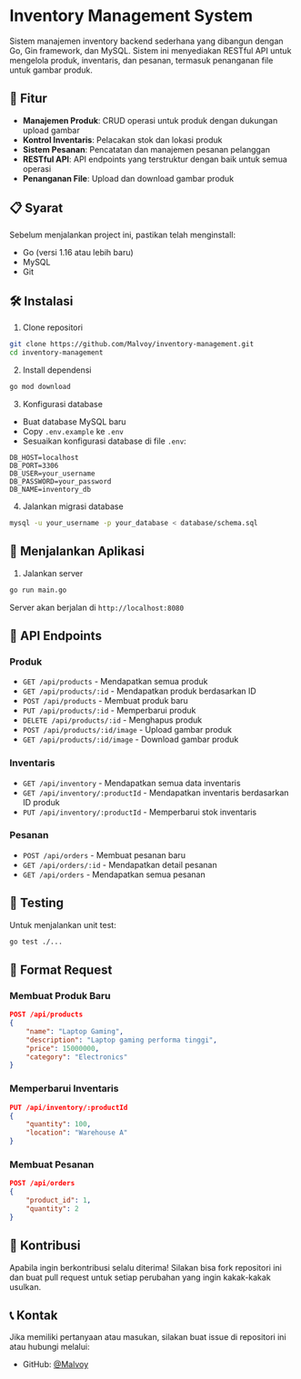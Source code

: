 # Inventory Management System

Sistem manajemen inventory backend sederhana yang dibangun dengan Go, Gin framework, dan MySQL. Sistem ini menyediakan RESTful API untuk mengelola produk, inventaris, dan pesanan, termasuk penanganan file untuk gambar produk.

## 🚀 Fitur

- **Manajemen Produk**: CRUD operasi untuk produk dengan dukungan upload gambar
- **Kontrol Inventaris**: Pelacakan stok dan lokasi produk
- **Sistem Pesanan**: Pencatatan dan manajemen pesanan pelanggan
- **RESTful API**: API endpoints yang terstruktur dengan baik untuk semua operasi
- **Penanganan File**: Upload dan download gambar produk

## 📋 Syarat

Sebelum menjalankan project ini, pastikan telah menginstall:

- Go (versi 1.16 atau lebih baru)
- MySQL
- Git

## 🛠️ Instalasi

1. Clone repositori
```bash
git clone https://github.com/Malvoy/inventory-management.git
cd inventory-management
```

2. Install dependensi
```bash
go mod download
```

3. Konfigurasi database
- Buat database MySQL baru
- Copy `.env.example` ke `.env`
- Sesuaikan konfigurasi database di file `.env`:
```
DB_HOST=localhost
DB_PORT=3306
DB_USER=your_username
DB_PASSWORD=your_password
DB_NAME=inventory_db
```

4. Jalankan migrasi database
```bash
mysql -u your_username -p your_database < database/schema.sql
```

## 🚀 Menjalankan Aplikasi

1. Jalankan server
```bash
go run main.go
```

Server akan berjalan di `http://localhost:8080`

## 📌 API Endpoints

### Produk
- `GET /api/products` - Mendapatkan semua produk
- `GET /api/products/:id` - Mendapatkan produk berdasarkan ID
- `POST /api/products` - Membuat produk baru
- `PUT /api/products/:id` - Memperbarui produk
- `DELETE /api/products/:id` - Menghapus produk
- `POST /api/products/:id/image` - Upload gambar produk
- `GET /api/products/:id/image` - Download gambar produk

### Inventaris
- `GET /api/inventory` - Mendapatkan semua data inventaris
- `GET /api/inventory/:productId` - Mendapatkan inventaris berdasarkan ID produk
- `PUT /api/inventory/:productId` - Memperbarui stok inventaris

### Pesanan
- `POST /api/orders` - Membuat pesanan baru
- `GET /api/orders/:id` - Mendapatkan detail pesanan
- `GET /api/orders` - Mendapatkan semua pesanan

## 🧪 Testing

Untuk menjalankan unit test:
```bash
go test ./...
```

## 📝 Format Request

### Membuat Produk Baru
```json
POST /api/products
{
    "name": "Laptop Gaming",
    "description": "Laptop gaming performa tinggi",
    "price": 15000000,
    "category": "Electronics"
}
```

### Memperbarui Inventaris
```json
PUT /api/inventory/:productId
{
    "quantity": 100,
    "location": "Warehouse A"
}
```

### Membuat Pesanan
```json
POST /api/orders
{
    "product_id": 1,
    "quantity": 2
}
```

## 🤝 Kontribusi

Apabila ingin berkontribusi selalu diterima! Silakan bisa fork repositori ini dan buat pull request untuk setiap perubahan yang ingin kakak-kakak usulkan.


## 📞 Kontak

Jika memiliki pertanyaan atau masukan, silakan buat issue di repositori ini atau hubungi melalui:

- GitHub: [@Malvoy](https://github.com/Malvoy)
